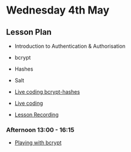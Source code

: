 # Wednesday 4th May

## Lesson Plan

+ Introduction to Authentication & Authorisation
+ bcrypt
+ Hashes
+ Salt

+ [Live coding bcrypt-hashes](https://github.com/GillesDCI/security-hashes-live-coding04-05)
+ [Live coding](https://github.com/GillesDCI/live-coding0405)
+ [Lesson Recording](https://drive.google.com/file/d/1nS5eE6OCcc8o0MJR6UvT6TjLG5Oc7oHP/view?usp=sharing)

### Afternoon 13:00 - 16:15

+ [Playing with bcrypt](https://github.com/FrancoSpeziali/security-playing-with-bcrypt)
